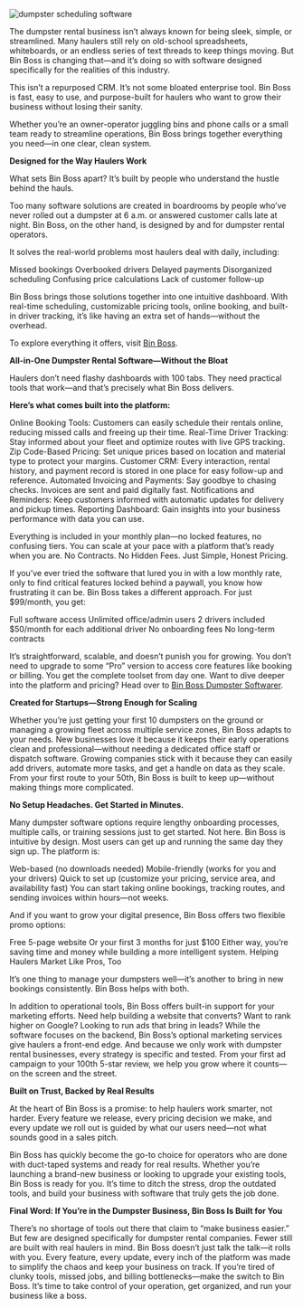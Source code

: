 
![dumpster scheduling software](https://github.com/user-attachments/assets/35d59132-1172-401f-bd16-c0fa125aab0a)

The dumpster rental business isn’t always known for being sleek, simple, or streamlined. Many haulers still rely on old-school spreadsheets, whiteboards, or an endless series of text threads to keep things moving. But Bin Boss is changing that—and it’s doing so with software designed specifically for the realities of this industry.

This isn’t a repurposed CRM. It’s not some bloated enterprise tool. Bin Boss is fast, easy to use, and purpose-built for haulers who want to grow their business without losing their sanity.

Whether you’re an owner-operator juggling bins and phone calls or a small team ready to streamline operations, Bin Boss brings together everything you need—in one clear, clean system.

<p><b>Designed for the Way Haulers Work</b></p>

What sets Bin Boss apart? It’s built by people who understand the hustle behind the hauls.

Too many software solutions are created in boardrooms by people who’ve never rolled out a dumpster at 6 a.m. or answered customer calls late at night. Bin Boss, on the other hand, is designed by and for dumpster rental operators.

It solves the real-world problems most haulers deal with daily, including:

Missed bookings
Overbooked drivers
Delayed payments
Disorganized scheduling
Confusing price calculations
Lack of customer follow-up

Bin Boss brings those solutions together into one intuitive dashboard. With real-time scheduling, customizable pricing tools, online booking, and built-in driver tracking, it’s like having an extra set of hands—without the overhead.

To explore everything it offers, visit <a href="https://mybinboss.com/">Bin Boss</a>.

<p><b>All-in-One Dumpster Rental Software—Without the Bloat</b></p>

Haulers don’t need flashy dashboards with 100 tabs. They need practical tools that work—and that’s precisely what Bin Boss delivers.

<p><b>Here’s what comes built into the platform:</b></p>

Online Booking Tools: Customers can easily schedule their rentals online, reducing missed calls and freeing up their time.
Real-Time Driver Tracking: Stay informed about your fleet and optimize routes with live GPS tracking.
Zip Code-Based Pricing: Set unique prices based on location and material type to protect your margins.
Customer CRM: Every interaction, rental history, and payment record is stored in one place for easy follow-up and reference.
Automated Invoicing and Payments: Say goodbye to chasing checks. Invoices are sent and paid digitally fast.
Notifications and Reminders: Keep customers informed with automatic updates for delivery and pickup times.
Reporting Dashboard: Gain insights into your business performance with data you can use.

Everything is included in your monthly plan—no locked features, no confusing tiers. You can scale at your pace with a platform that’s ready when you are.
No Contracts. No Hidden Fees. Just Simple, Honest Pricing.

If you’ve ever tried the software that lured you in with a low monthly rate, only to find critical features locked behind a paywall, you know how frustrating it can be. Bin Boss takes a different approach.
For just $99/month, you get:

Full software access
Unlimited office/admin users
2 drivers included
$50/month for each additional driver
No onboarding fees
No long-term contracts

It’s straightforward, scalable, and doesn’t punish you for growing. You don’t need to upgrade to some “Pro” version to access core features like booking or billing. You get the complete toolset from day one.
Want to dive deeper into the platform and pricing? Head over to <a href="https://mybinboss.com/">Bin Boss Dumpster Softwarer</a>.

<p><b>Created for Startups—Strong Enough for Scaling</b></p>

Whether you’re just getting your first 10 dumpsters on the ground or managing a growing fleet across multiple service zones, Bin Boss adapts to your needs.
New businesses love it because it keeps their early operations clean and professional—without needing a dedicated office staff or dispatch software.
Growing companies stick with it because they can easily add drivers, automate more tasks, and get a handle on data as they scale.
From your first route to your 50th, Bin Boss is built to keep up—without making things more complicated.

<p><b>No Setup Headaches. Get Started in Minutes.</b></p>

Many dumpster software options require lengthy onboarding processes, multiple calls, or training sessions just to get started. Not here.
Bin Boss is intuitive by design. Most users can get up and running the same day they sign up.
The platform is:

Web-based (no downloads needed)
Mobile-friendly (works for you and your drivers)
Quick to set up (customize your pricing, service area, and availability fast)
You can start taking online bookings, tracking routes, and sending invoices within hours—not weeks.

And if you want to grow your digital presence, Bin Boss offers two flexible promo options:

Free 5-page website
Or your first 3 months for just $100
Either way, you’re saving time and money while building a more intelligent system.
Helping Haulers Market Like Pros, Too

It’s one thing to manage your dumpsters well—it’s another to bring in new bookings consistently. Bin Boss helps with both.

In addition to operational tools, Bin Boss offers built-in support for your marketing efforts. Need help building a website that converts? Want to rank higher on Google? Looking to run ads that bring in leads?
While the software focuses on the backend, Bin Boss’s optional marketing services give haulers a front-end edge. And because we only work with dumpster rental businesses, every strategy is specific and tested.
From your first ad campaign to your 100th 5-star review, we help you grow where it counts—on the screen and the street.

<p><b>Built on Trust, Backed by Real Results</b></p>

At the heart of Bin Boss is a promise: to help haulers work smarter, not harder. Every feature we release, every pricing decision we make, and every update we roll out is guided by what our users need—not what sounds good in a sales pitch.

Bin Boss has quickly become the go-to choice for operators who are done with duct-taped systems and ready for real results.
Whether you’re launching a brand-new business or looking to upgrade your existing tools, Bin Boss is ready for you.
It’s time to ditch the stress, drop the outdated tools, and build your business with software that truly gets the job done.

<p><b>Final Word: If You’re in the Dumpster Business, Bin Boss Is Built for You</b></p>

There’s no shortage of tools out there that claim to “make business easier.” But few are designed specifically for dumpster rental companies. Fewer still are built with real haulers in mind.
Bin Boss doesn’t just talk the talk—it rolls with you. Every feature, every update, every inch of the platform was made to simplify the chaos and keep your business on track.
If you’re tired of clunky tools, missed jobs, and billing bottlenecks—make the switch to Bin Boss. It’s time to take control of your operation, get organized, and run your business like a boss.
